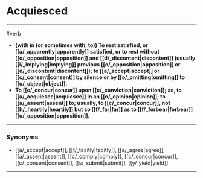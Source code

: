 # Acquiesced
---
#verb
- **(with in (or sometimes with, to)) To rest satisfied, or [[a/_apparently|apparently]] satisfied, or to rest without [[o/_opposition|opposition]] and [[d/_discontent|discontent]] (usually [[i/_implying|implying]] previous [[o/_opposition|opposition]] or [[d/_discontent|discontent]]); to [[a/_accept|accept]] or [[c/_consent|consent]] by silence or by [[o/_omitting|omitting]] to [[o/_object|object]].**
- **To [[c/_concur|concur]] upon [[c/_conviction|conviction]]; as, to [[a/_acquiesce|acquiesce]] in an [[o/_opinion|opinion]]; to [[a/_assent|assent]] to; usually, to [[c/_concur|concur]], not [[h/_heartily|heartily]] but so [[f/_far|far]] as to [[f/_forbear|forbear]] [[o/_opposition|opposition]].**
---
### Synonyms
- [[a/_accept|accept]], [[t/_tacitly|tacitly]], [[a/_agree|agree]], [[a/_assent|assent]], [[c/_comply|comply]], [[c/_concur|concur]], [[c/_consent|consent]], [[s/_submit|submit]], [[y/_yield|yield]]
---
